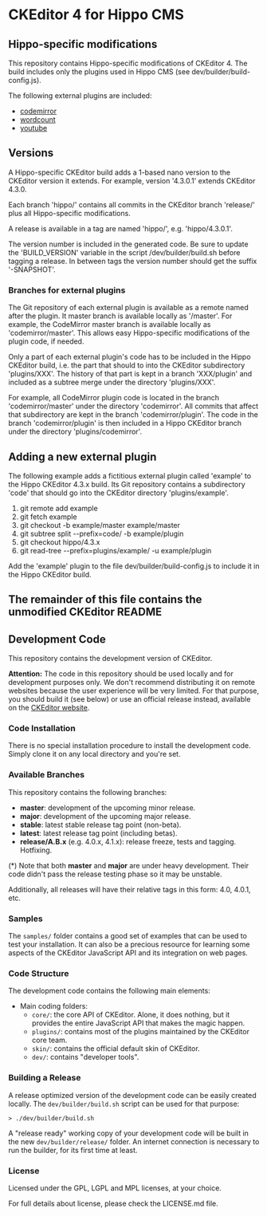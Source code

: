 CKEditor 4 for Hippo CMS
========================

## Hippo-specific modifications

This repository contains Hippo-specific modifications of CKEditor 4.
The build includes only the plugins used in Hippo CMS (see dev/builder/build-config.js).

The following external plugins are included:

  - [codemirror](https://github.com/w8tcha/CKEditor-CodeMirror-Plugin)
  - [wordcount](https://github.com/w8tcha/CKEditor-WordCount-Plugin)
  - [youtube](https://github.com/fonini/ckeditor-youtube-plugin)

## Versions

A Hippo-specific CKEditor build adds a 1-based nano version to the CKEditor version it extends.
For example, version '4.3.0.1' extends CKEditor 4.3.0.

Each branch 'hippo/<version>' contains all commits in the CKEditor branch 'release/<version>'
plus all Hippo-specific modifications.

A release is available in a tag are named 'hippo/<version>', e.g. 'hippo/4.3.0.1'.

The version number is included in the generated code. Be sure to update the 'BUILD_VERSION' variable in the script
/dev/builder/build.sh before tagging a release. In between tags the version number should get the suffix '-SNAPSHOT'.

### Branches for external plugins

The Git repository of each external plugin is available as a remote named after the plugin.
It master branch is available locally as '<plugin>/master'. For example, the CodeMirror master
branch is available locally as 'codemirror/master'. This allows easy Hippo-specific modifications
of the plugin code, if needed.

Only a part of each external plugin's code has to be included in the Hippo CKEditor build,
i.e. the part that should to into the CKEditor subdirectory 'plugins/XXX'. The history of that
part is kept in a branch 'XXX/plugin' and included as a subtree merge under the directory 'plugins/XXX'.

For example, all CodeMirror plugin code is located in the branch 'codemirror/master'
under the directory 'codemirror'. All commits that affect that subdirectory are kept
in the branch 'codemirror/plugin'. The code in the branch 'codemirror/plugin' is then
included in a Hippo CKEditor branch under the directory 'plugins/codemirror'.

## Adding a new external plugin

The following example adds a fictitious external plugin called 'example' to the Hippo CKEditor 4.3.x build.
Its Git repository contains a subdirectory 'code' that should go into the CKEditor directory 'plugins/example'.

  1. git remote add example <remote url>
  2. git fetch example
  3. git checkout -b example/master example/master
  4. git subtree split --prefix=code/ -b example/plugin
  5. git checkout hippo/4.3.x
  6. git read-tree --prefix=plugins/example/ -u example/plugin

Add the 'example' plugin to the file dev/builder/build-config.js to include it in the Hippo CKEditor build.

## The remainder of this file contains the unmodified CKEditor README

## Development Code

This repository contains the development version of CKEditor.

**Attention:** The code in this repository should be used locally and for
development purposes only. We don't recommend distributing it on remote websites
because the user experience will be very limited. For that purpose, you should
build it (see below) or use an official release instead, available on the
[CKEditor website](http://ckeditor.com).

### Code Installation

There is no special installation procedure to install the development code.
Simply clone it on any local directory and you're set.

### Available Branches

This repository contains the following branches:

  - **master**: development of the upcoming minor release.
  - **major**: development of the upcoming major release.
  - **stable**: latest stable release tag point (non-beta).
  - **latest**: latest release tag point (including betas).
  - **release/A.B.x** (e.g. 4.0.x, 4.1.x): release freeze, tests and tagging.
    Hotfixing.

(*) Note that both **master** and **major** are under heavy development. Their
code didn't pass the release testing phase so it may be unstable.

Additionally, all releases will have their relative tags in this form: 4.0,
4.0.1, etc.

### Samples

The `samples/` folder contains a good set of examples that can be used
to test your installation. It can also be a precious resource for learning
some aspects of the CKEditor JavaScript API and its integration on web pages.

### Code Structure

The development code contains the following main elements:

  - Main coding folders:
    - `core/`: the core API of CKEditor. Alone, it does nothing, but
    it provides the entire JavaScript API that makes the magic happen.
    - `plugins/`: contains most of the plugins maintained by the CKEditor core team.
    - `skin/`: contains the official default skin of CKEditor.
    - `dev/`: contains "developer tools".

### Building a Release

A release optimized version of the development code can be easily created
locally. The `dev/builder/build.sh` script can be used for that purpose:

	> ./dev/builder/build.sh

A "release ready" working copy of your development code will be built in the new
`dev/builder/release/` folder. An internet connection is necessary to run the
builder, for its first time at least.

### License

Licensed under the GPL, LGPL and MPL licenses, at your choice.

For full details about license, please check the LICENSE.md file.

